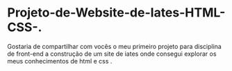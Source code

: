 # Projeto-de-Website-de-Iates-HTML-CSS-.
Gostaria de compartilhar com vocês o meu primeiro projeto para disciplina de front-end a construção de um site de iates onde consegui explorar os meus conhecimentos de  html e css .

